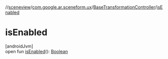 //[sceneview](../../../index.md)/[com.google.ar.sceneform.ux](../index.md)/[BaseTransformationController](index.md)/[isEnabled](is-enabled.md)

# isEnabled

[androidJvm]\
open fun [isEnabled](is-enabled.md)(): [Boolean](https://kotlinlang.org/api/latest/jvm/stdlib/kotlin/-boolean/index.html)
